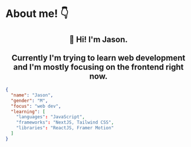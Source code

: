 # About me! 👇

<div align="center">
 <h2>👋 Hi! I'm Jason.
  <br>
   <br>
  Currently I'm trying to learn web development and I'm mostly focusing on the frontend right now.
 </h2>
</div>
    
```json
{
  "name": "Jason",
  "gender": "M",
  "focus": "web dev",
  "learning": [
    "languages": "JavaScript",
    "frameworks": "NextJS, Tailwind CSS",
    "libraries": "ReactJS, Framer Motion"
  ]
}
```


<!--
**LifeEdge/LifeEdge** is a ✨ _special_ ✨ repository because its `README.md` (this file) appears on your GitHub profile.

Here are some ideas to get you started:

- 🔭 I’m currently working on ...
- 🌱 I’m currently learning ...
- 👯 I’m looking to collaborate on ...
- 🤔 I’m looking for help with ...
- 💬 Ask me about ...
- 📫 How to reach me: ...
- 😄 Pronouns: ...
- ⚡ Fun fact: ...
-->
